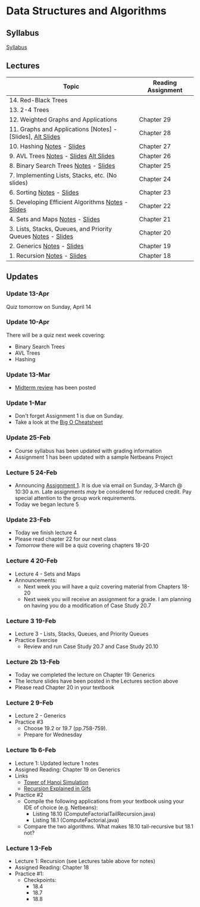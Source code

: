 # Data Structures and Algorithms

## Syllabus
[Syllabus](syllabus.md)

## Lectures

| Topic                                                          | Reading Assignment |
|----------------------------------------------------------------|--------------------|
| 14. Red-Black Trees  |   |
| 13. 2-4 Trees  |  |
| 12. Weighted Graphs and Applications  | Chapter 29  |
| 11. Graphs and Applications [Notes] - [Slides], [Alt Slides](https://www3.cs.stonybrook.edu/~pfodor/courses/CSE260/L28_Graphs.pdf) | Chapter 28  |
| 10. Hashing [Notes](lectures/lecture10) - [Slides](lectures/lecture10-slides)  | Chapter 27  |
| 9. AVL Trees [Notes](lectures/lecture9) - [Slides](lectures/lecture9-slides) [Alt Slides](https://www3.cs.stonybrook.edu/~pfodor/courses/CSE260/L26_AVL.pdf)  | Chapter 26  |
| 8. Binary Search Trees [Notes](lectures/lecture8) - [Slides](lectures/lecture8-slides)  | Chapter 25  |
| 7. Implementing Lists, Stacks, etc. (No slides)  | Chapter 24  |
| 6. Sorting [Notes](lectures/lecture6) - [Slides](lectures/lecture6-slides)  | Chapter 23  |
| 5. Developing Efficient Algorithms [Notes](lectures/lecture5) - [Slides](lectures/lecture5-slides)  | Chapter 22  |
| 4. Sets and Maps [Notes](lectures/lecture4) - [Slides](lectures/lecture4-slides)  | Chapter 21  |
| 3. Lists, Stacks, Queues, and Priority Queues [Notes](lectures/lecture3) - [Slides](lectures/lecture3-slides) | Chapter 20   |
| 2. Generics [Notes](lectures/lecture2) - [Slides](lectures/lecture2-slides)   | Chapter 19  |
| 1. Recursion [Notes](lectures/lecture1) - [Slides](lectures/lecture1-slides)   | Chapter 18            |

## Updates

### Update 13-Apr

Quiz tomorrow on Sunday, April 14

### Update 10-Apr

There will be a quiz next week covering:

* Binary Search Trees
* AVL Trees
* Hashing

### Update 13-Mar

* [Midterm review](lectures/midterm_review) has been posted


### Update 1-Mar

* Don't forget Assignment 1 is due on Sunday.
* Take a look at the [Big O Cheatsheet](http://bigocheatsheet.com/)


### Update 25-Feb

* Course syllabus has been updated with grading information
* Assignment 1 has been updated with a sample Netbeans Project


### Lecture 5 24-Feb

* Announcing [Assignment 1](assignments/assignment1).  It is due via email on Sunday, 3-March @ 10:30 a.m. Late assignments *may* be considered for reduced credit.  Pay special attention to the group work requirements.
* Today we began lecture 5


### Update 23-Feb

* Today we finish lecture 4
* Please read chapter 22 for our next class
* *Tomorrow* there will be a quiz covering chapters 18-20


### Lecture 4 20-Feb

* Lecture 4 - Sets and Maps
* Announcements:
  * Next week you will have a quiz covering material from Chapters 18-20
  * Next week you will receive an assignment for a grade.  I am planning on having you do a modification of Case Study 20.7

### Lecture 3 19-Feb

* Lecture 3 - Lists, Stacks, Queues, and Priority Queues
* Practice Exercise
  * Review and run Case Study 20.7 and Case Study 20.10

### Lecture 2b 13-Feb

* Today we completed the lecture on Chapter 19: Generics
* The lecture slides have been posted in the Lectures section above
* Please read Chapter 20 in your textbook

### Lecture 2 9-Feb

* Lecture 2 - Generics
* Practice #3
  - Choose 19.2 or 19.7 (pp.758-759).
  - Prepare for Wednesday


### Lecture 1b 6-Feb

* Lecture 1: Updated lecture 1 notes
* Assigned Reading: Chapter 19 on Generics
* Links
  - [Tower of Hanoi Simulation](https://www.mathsisfun.com/games/towerofhanoi.html)
  - [Recursion Explained in Gifs](https://blog.penjee.com/how-recursion-works-in-7-gifs/)
* Practice #2
  - Compile the following applications from your textbook using your IDE of choice (e.g. Netbeans):
    - Listing 18.10 (ComputeFactorialTailRecursion.java)
    - Listing 18.1 (ComputeFactorial.java)
  - Compare the two algorithms.  What makes 18.10 tail-recursive but 18.1 not?


### Lecture 1 3-Feb

* Lecture 1: Recursion (see Lectures table above for notes)
* Assigned Reading: Chapter 18
* Practice #1:
  - Checkpoints:
    - 18.4
    - 18.7
    - 18.8
